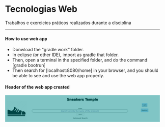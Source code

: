 # Tecnologias Web
Trabalhos e exercicios práticos realizados durante a disciplina

--------------------------------
#### How to use web app
- Donwload the "gradle work" folder.
- In eclipse (or other IDE), import as gradle that folder.
- Then, open a terminal in the specified folder, and do the command [gradle bootrun]
- Then search for [localhost:8080/home] in your browser, and you should be able to see and use the web app properly.

#### Header of the web app created
![](https://github.com/grilo13/Tecnologias-Web/blob/main/2%C2%BA%20Trabalho/images/Captura%20de%20ecr%C3%A3%20de%202021-02-08%2021-39-44.png)
